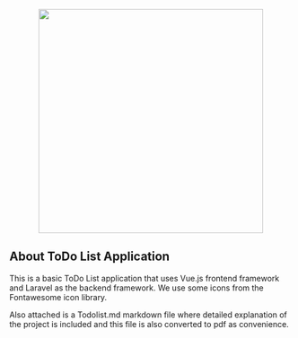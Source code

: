 <p align="center"><a href="https://laravel.com" target="_blank"><img src="https://raw.githubusercontent.com/laravel/art/master/logo-lockup/5%20SVG/2%20CMYK/1%20Full%20Color/laravel-logolockup-cmyk-red.svg" width="400"></a></p>

## About ToDo List Application

This is a basic ToDo List application that uses Vue.js frontend framework and Laravel as the backend framework. We use some icons from the Fontawesome icon library.

Also attached is a Todolist.md markdown file where detailed explanation of the project is included and this file is also converted to pdf as convenience.
